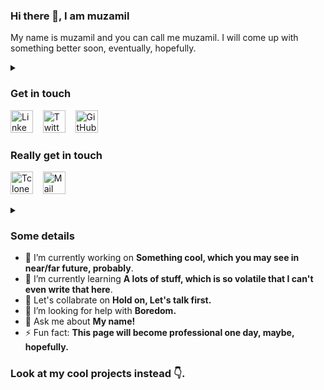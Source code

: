 ### Hi there 👋, I am muzamil

<!-- ![](https://media.giphy.com/media/nx4k3ntt0ChAk/source.gif) -->

My name is muzamil and you can call me muzamil. I will come up with something better soon, eventually, hopefully.

<details>
<summary></summary>

![Mad Hi](https://media.giphy.com/media/WpIPS0DWNpMm4kfMVr/source.gif)
  
</details>

### Get in touch

[<img height="36" width="36" alt="LinkedIn" src="https://cdn.jsdelivr.net/npm/simple-icons@v5/icons/linkedin.svg" />](https://linkedin.com/in/muzamil-sofi/)
&nbsp;&nbsp;
[<img height="36" width="36" alt="Twitter" src="https://cdn.jsdelivr.net/npm/simple-icons@v5/icons/twitter.svg" />](https://twitter.com/muzam1lsofi)
&nbsp;&nbsp;
[<img height="36" width="36" alt="GitHub" src="https://cdn.jsdelivr.net/npm/simple-icons@v5/icons/github.svg" />](https://github.com/muzam1l)
&nbsp;&nbsp;

### Really get in touch
[<img height="36" width="36" alt="Tclone" src="https://tclone.muzam1l.com/android-chrome-192x192.png" />](https://tclone.muzam1l.com/user/admin)
&nbsp;&nbsp;
[<img height="36" width="36" alt="Mail" src="https://cdn.jsdelivr.net/npm/simple-icons@v5/icons/gmail.svg" />](mailto:muzamilsofi@outlook.com?subject=Hey%20muzamil,%20you%20are%20cool%20man)

<details>
<summary></summary>

![](https://media.giphy.com/media/XHVso7UUDSOFm9Wzsz/giphy.gif)
[act](https://drive.google.com/drive/folders/1-hL5kPOxLuAiJ6OmRqiEgWDd39jPLTiP?usp=sharing)
  
</details>

### Some details

- 🔭 I’m currently working on **Something cool, which you may see in near/far future, probably**.
- 🌱 I’m currently learning **A lots of stuff, which is so volatile that I can't even write that here**.
- 👯 Let's collabrate on **Hold on, Let's talk first.**
- 🤔 I’m looking for help with **Boredom.**
- 💬 Ask me about **My name!**
- ⚡ Fun fact: **This page will become professional one day, maybe, hopefully.**

### Look at my cool projects instead 👇.

